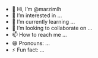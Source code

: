 - 👋 Hi, I’m @marzimlh
- 👀 I’m interested in ...
- 🌱 I’m currently learning ...
- 💞️ I’m looking to collaborate on ...
- 📫 How to reach me ...
- 😄 Pronouns: ...
- ⚡ Fun fact: ...

<!---
marzimlh/marzimlh is a ✨ special ✨ repository because its `README.md` (this file) appears on your GitHub profile.
You can click the Preview link to take a look at your changes.
--->
